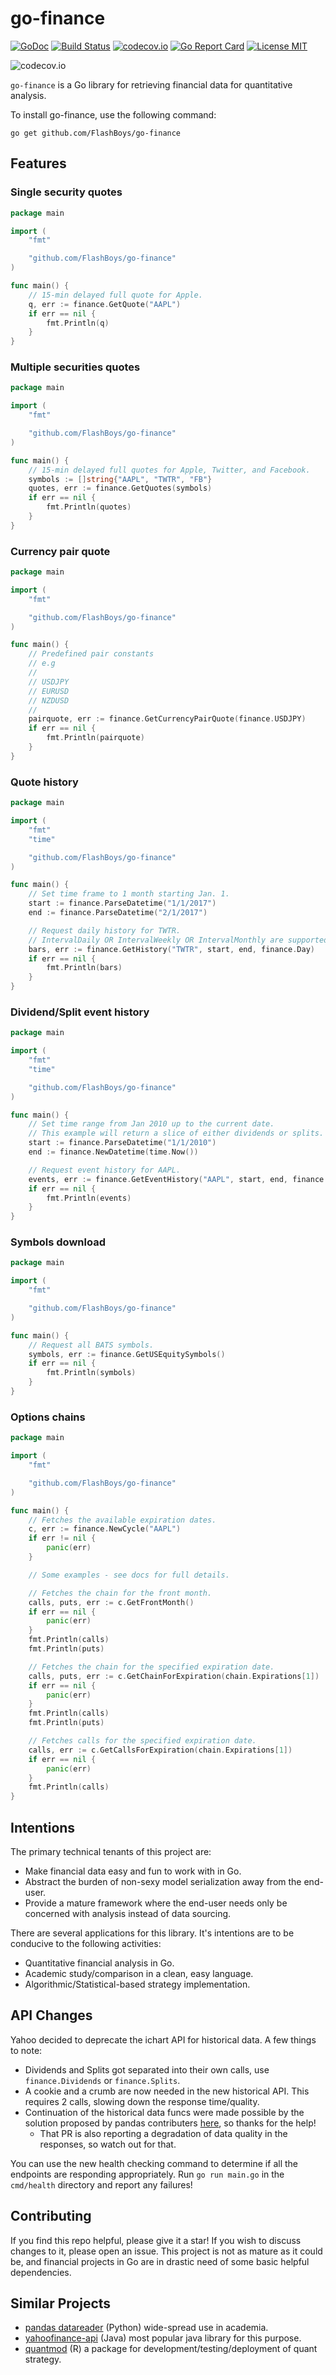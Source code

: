 # go-finance

[![GoDoc](https://godoc.org/github.com/FlashBoys/go-finance?status.svg)](https://godoc.org/github.com/FlashBoys/go-finance)
[![Build Status](https://travis-ci.org/FlashBoys/go-finance.svg?branch=master)](https://travis-ci.org/FlashBoys/go-finance) [![codecov.io](https://codecov.io/github/FlashBoys/go-finance/coverage.svg?branch=master)](https://codecov.io/github/FlashBoys/go-finance?branch=master)
[![Go Report Card](https://goreportcard.com/badge/github.com/Flashboys/go-finance)](https://goreportcard.com/report/github.com/Flashboys/go-finance)
[![License MIT](https://img.shields.io/npm/l/express.svg)](http://opensource.org/licenses/MIT)

![codecov.io](https://codecov.io/github/FlashBoys/go-finance/branch.svg?branch=master)

`go-finance` is a Go library for retrieving financial data for quantitative analysis.

To install go-finance, use the following command:

```
go get github.com/FlashBoys/go-finance
```


## Features

### Single security quotes

```go
package main

import (
	"fmt"

	"github.com/FlashBoys/go-finance"
)

func main() {
	// 15-min delayed full quote for Apple.
	q, err := finance.GetQuote("AAPL")
	if err == nil {
		fmt.Println(q)
	}
}
```

### Multiple securities quotes

```go
package main

import (
	"fmt"

	"github.com/FlashBoys/go-finance"
)

func main() {
	// 15-min delayed full quotes for Apple, Twitter, and Facebook.
	symbols := []string{"AAPL", "TWTR", "FB"}
	quotes, err := finance.GetQuotes(symbols)
	if err == nil {
		fmt.Println(quotes)
	}
}
```

### Currency pair quote

```go
package main

import (
	"fmt"

	"github.com/FlashBoys/go-finance"
)

func main() {
	// Predefined pair constants
	// e.g
	//
	// USDJPY
	// EURUSD
	// NZDUSD
	//
	pairquote, err := finance.GetCurrencyPairQuote(finance.USDJPY)
	if err == nil {
		fmt.Println(pairquote)
	}
}
```

### Quote history

```go
package main

import (
	"fmt"
	"time"

	"github.com/FlashBoys/go-finance"
)

func main() {
	// Set time frame to 1 month starting Jan. 1.
	start := finance.ParseDatetime("1/1/2017")
	end := finance.ParseDatetime("2/1/2017")

	// Request daily history for TWTR.
	// IntervalDaily OR IntervalWeekly OR IntervalMonthly are supported.
	bars, err := finance.GetHistory("TWTR", start, end, finance.Day)
	if err == nil {
		fmt.Println(bars)
	}
}
```

### Dividend/Split event history

```go
package main

import (
	"fmt"
	"time"

	"github.com/FlashBoys/go-finance"
)

func main() {
	// Set time range from Jan 2010 up to the current date.
	// This example will return a slice of either dividends or splits.
	start := finance.ParseDatetime("1/1/2010")
	end := finance.NewDatetime(time.Now())

	// Request event history for AAPL.
	events, err := finance.GetEventHistory("AAPL", start, end, finance.Dividends)
	if err == nil {
		fmt.Println(events)
	}
}
```

### Symbols download

```go
package main

import (
	"fmt"

	"github.com/FlashBoys/go-finance"
)

func main() {
	// Request all BATS symbols.
	symbols, err := finance.GetUSEquitySymbols()
	if err == nil {
		fmt.Println(symbols)
	}
}

```

### Options chains

```go
package main

import (
	"fmt"

	"github.com/FlashBoys/go-finance"
)

func main() {
	// Fetches the available expiration dates.
	c, err := finance.NewCycle("AAPL")
	if err != nil {
		panic(err)
	}

	// Some examples - see docs for full details.

	// Fetches the chain for the front month.
	calls, puts, err := c.GetFrontMonth()
	if err == nil {
		panic(err)
	}
	fmt.Println(calls)
	fmt.Println(puts)

	// Fetches the chain for the specified expiration date.
	calls, puts, err := c.GetChainForExpiration(chain.Expirations[1])
	if err == nil {
		panic(err)
	}
	fmt.Println(calls)
	fmt.Println(puts)

	// Fetches calls for the specified expiration date.
	calls, err := c.GetCallsForExpiration(chain.Expirations[1])
	if err == nil {
		panic(err)
	}
	fmt.Println(calls)
}

```


## Intentions

The primary technical tenants of this project are:

  * Make financial data easy and fun to work with in Go.
  * Abstract the burden of non-sexy model serialization away from the end-user.
  * Provide a mature framework where the end-user needs only be concerned with analysis instead of data sourcing.

There are several applications for this library. It's intentions are to be conducive to the following activities:

  * Quantitative financial analysis in Go.
  * Academic study/comparison in a clean, easy language.
  * Algorithmic/Statistical-based strategy implementation.

## API Changes

Yahoo decided to deprecate the ichart API for historical data. A few things to note:

  * Dividends and Splits got separated into their own calls, use `finance.Dividends` or `finance.Splits`.
  * A cookie and a crumb are now needed in the new historical API. This requires 2 calls, slowing down the response time/quality.
  * Continuation of the historical data funcs were made possible by the solution proposed by pandas contributers [here](https://github.com/pydata/pandas-datareader/pull/331), so thanks for the help!
	* That PR is also reporting a degradation of data quality in the responses, so watch out for that.

You can use the new health checking command to determine if all the endpoints are responding appropriately. Run `go run main.go` in the `cmd/health` directory and report any failures!


## Contributing

If you find this repo helpful, please give it a star! If you wish to discuss changes to it, please open an issue. This project is not as mature as it could be, and financial projects in Go are in drastic need of some basic helpful dependencies.

## Similar Projects

  * [pandas datareader](https://github.com/pydata/pandas-datareader) (Python) wide-spread use in academia.
  * [yahoofinance-api](https://github.com/sstrickx/yahoofinance-api) (Java) most popular java library for this purpose.
  * [quantmod](http://www.quantmod.com/) (R) a package for development/testing/deployment of quant strategy.
